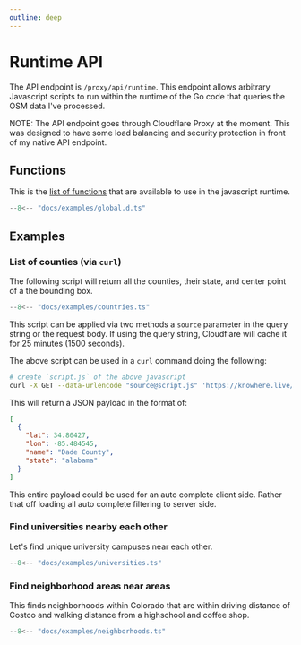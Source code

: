 ```yaml
---
outline: deep
---
```


# Runtime API

The API endpoint is `/proxy/api/runtime`. This endpoint allows arbitrary
Javascript scripts to run within the runtime of the Go code that queries the OSM
data I've processed.

NOTE: The API endpoint goes through Cloudflare Proxy at the moment. This was
designed to have some load balancing and security protection in front of my
native API endpoint.

## Functions

This is the [list of functions](examples/global.d.ts) that are available to use in the javascript runtime.

```typescript
--8<-- "docs/examples/global.d.ts"
```

## Examples

### List of counties (via `curl`)

The following script will return all the counties, their state, and center point
of a the bounding box.

```javascript
--8<-- "docs/examples/countries.ts"
```

This script can be applied via two methods a `source` parameter in the query
string or the request body. If using the query string, Cloudflare will cache it
for 25 minutes (1500 seconds).

The above script can be used in a `curl` command doing the following:

```bash
# create `script.js` of the above javascript
curl -X GET --data-urlencode "source@script.js" 'https://knowhere.live/proxy/api/runtime'
```

This will return a JSON payload in the format of:

```json
[
  {
    "lat": 34.80427,
    "lon": -85.484545,
    "name": "Dade County",
    "state": "alabama"
  }
]
```

This entire payload could be used for an auto complete client side. Rather that
off loading all auto complete filtering to server side.

### Find universities nearby each other

Let's find unique university campuses near each other.

```javascript
--8<-- "docs/examples/universities.ts"
```

### Find neighborhood areas near areas

This finds neighborhoods within Colorado that are within driving distance of
Costco and walking distance from a highschool and coffee shop.

```javascript
--8<-- "docs/examples/neighborhoods.ts"
```
